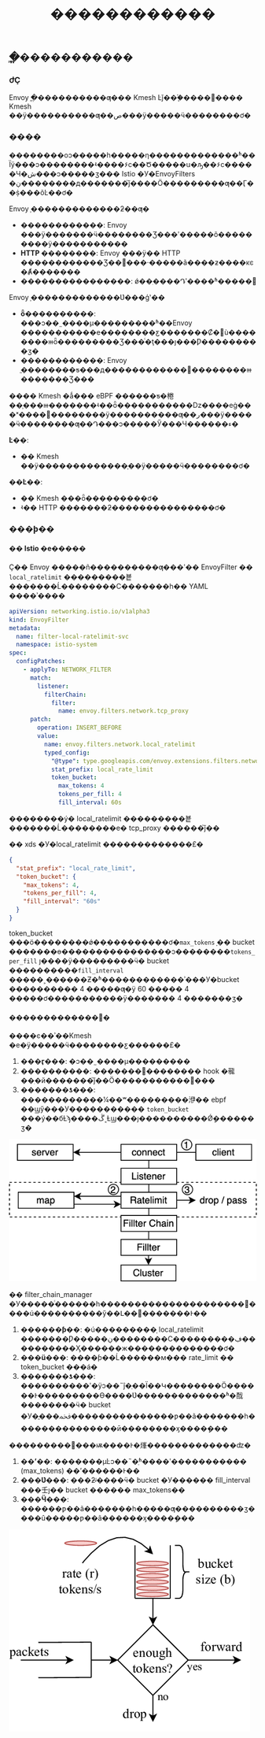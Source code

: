 ﻿---
title: ������������
authors:
- "yuanqijing"
reviewers:
- "@tacslon"
- "@hzxuzhonghu"
- "@nlwcy"
- TBD
approvers:
- "@robot"
- TBD

creation-date: 2024-09-19

---

## ֧�ֱ�����������

### ժҪ
Envoy ֧�ֱ����������ƣ��� Kmesh Ŀǰ��֧�֡����᰸ּ���� Kmesh ��ӱ����������ƣ��ص���ÿ�����ӵ��������ơ�

### ����
��������οͻ�����һ�����η�������������ʱ��Ϊÿ���ͻ��������ʵ����۶ϲ��Ծ�����ս�ԡ��۶ϲ�����Ч�ش���ͻ�����ӡ��� Istio �У�EnvoyFilters �ڹ��������д�������֮ǰ����Ӧ���������ƣ��Ӷ��ṩ���õĿ��ơ�

Envoy ֧�������������ƻ��ƣ�
* **������������**: Envoy ���ÿ�������ӵ��������Ʒ���ʹ�����õ���������ÿ�����������
* **HTTP ��������**: Envoy ���ÿ�� HTTP ������������Ʒ��񣬻���·�����ã����ƶ����κͼ�Ⱥ�������
* **����������������**: ǿ��ִ����Դʹ����ʱ�����

Envoy ֧�������������Ʋ���ģʽ��
* **ȫ����������**: ���ͻ��˷����µ���������ʱ��Envoy �����������е��������ƹ�������Ȼ�󣬸ù��������ⲿȫ���������Ʒ���ͨ�ţ���ȷ���Ƿ���������ӡ�
* **������������**: Envoy ֱ��������ƽ���д������������߼��������ⲿ�������Ʒ���

���� Kmesh �ǻ��� eBPF ������ƽ�棬��֧���ⲿ�������ʵ��ȫ�����������ǲ����еġ���ˣ����᰸��������ӱ����������ƣ��ر���ÿ�����ӵ��������ƣ��Դ���ͻ�����Ӳ���Ч������ء�

**Ŀ��**:
* �� Kmesh ��ӱ�������������֧��ÿ�����ӵ��������ơ�

**��Ŀ��**:
* �� Kmesh ���ȫ���������ơ�
* ʵ�� HTTP �������ƻ���������������ơ�

### ���ϸ��
#### �� Istio �е�����
Ҫ�� Envoy �����ñ����������ƣ���ʹ�� EnvoyFilter �� `local_ratelimit` ���������뵽�������Ĺ��������С�������һ�� YAML ����ʾ����
```yaml
apiVersion: networking.istio.io/v1alpha3
kind: EnvoyFilter
metadata:
  name: filter-local-ratelimit-svc
  namespace: istio-system
spec:
  configPatches:
    - applyTo: NETWORK_FILTER
      match:
        listener:
          filterChain:
            filter:
              name: envoy.filters.network.tcp_proxy
      patch:
        operation: INSERT_BEFORE
        value:
          name: envoy.filters.network.local_ratelimit
          typed_config:
            "@type": type.googleapis.com/envoy.extensions.filters.network.local_ratelimit.v3.LocalRateLimit
            stat_prefix: local_rate_limit
            token_bucket:
              max_tokens: 4
              tokens_per_fill: 4
              fill_interval: 60s
```

��������ý� local_ratelimit ���������뵽�������Ĺ��������е� tcp_proxy ������֮ǰ��

�� xds �У�local_ratelimit �������������£�
```json
{
  "stat_prefix": "local_rate_limit",
  "token_bucket": {
    "max_tokens": 4,
    "tokens_per_fill": 4,
    "fill_interval": "60s"
  }
}
```
token_bucket ���ö��������ǿ��ִ���������ơ�`max_tokens` ָ�� bucket �������ɵ����������������ͻ��������`tokens_per_fill` ȷ����ÿ���������ӵ� bucket ����������`fill_interval` �����˲������Ƶ�ʱ������������ʾ���У�bucket ���������� 4 �����ƣ�ÿ 60 ����� 4 �����ơ�����������ÿ������� 4 �������ӡ�

#### �������������߼�
����ͼ��ʾ��Kmesh �е�ÿ�����ӵ��������ƹ������£�
1. **���ӷ���**: �ͻ��˷����µ���������
2. **����������**: �������󵽴�������� hook �㡣��ִ�й�������֮ǰ��Ӧ�����������߼���
3. **�������ƾ���**: ������������¼��ʷ���������洢�� ebpf ��ϣӳ���У����������� `token_bucket` ���ý��бȽϡ����ڴ˱Ƚϣ���ȷ����������Ǿܾ������ӡ�

![������������](./pics/local_ratelimit.svg)

�� filter_chain_manager �У�����ͨ������һ���������������������߼����ú����������ӳ��Լ��͸�������Ͱ��
1. **������ƥ��**: �ú���������֤ local_ratelimit �������Ƿ�����ڹ��������С���������ڣ����������Ӽ������ж��������������ơ�
2. **���ü���**: ����ƥ��Ĺ������м��� rate_limit �� token_bucket ���á�
3. **�������ƾ���**: ����������ʹ�ÿͻ��˵ĵ�ַ��Ϊ��Կ��������Ӧ������Ͱ���������ϴ����Ʋ�������������ʱ�䣬��������ӵ� bucket �У�ֱ���ﵽ���������������ƿ��ã�������һ���������������ӣ��������ӽ����ܾ���

���������߼���ѭ����Ͱ�㷨�������������ʣ�
1. **��ʼ��**: �������µĿͻ��˵�ַʱ����ʹ����������� (max_tokens) ��ʼ������Ͱ��
2. **���Ʋ���**: ���ƻᶨ����ӵ� bucket �У������ fill_interval ���壬ȷ�� bucket ������ max_tokens��
3. **���Ӵ���**: ������ƿ��ã�������һ�����ƣ����������ӡ����û�����ƿ��ã������ӽ����ܾ���

![����Ͱ](./pics/token_bucket_algorithm.png)

